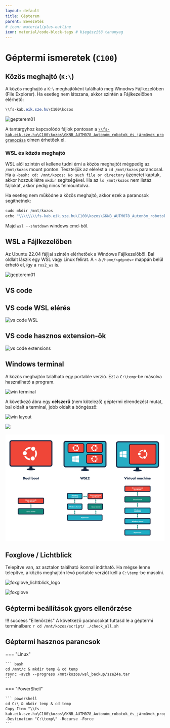 ```yaml
---
layout: default
title: Gépterem
parent: Bevezetés
# icon: material/plus-outline
icon: material/code-block-tags # kiegészítő tananyag
---
```


# Géptermi ismeretek (`C100`)

## Közös meghajtó (`K:\`)

A közös meghajtó a `K:\` meghajtóként található meg Winodws Fájlkezelőben (File Explorer). Ha esetleg nem látszana, akkor szintén a Fájlkezelőben elérhető:

```powershell
\\fs-kab.eik.sze.hu\C100\kozos
```

![gepterem01](/ajr/assets/images_common/gepterem01.png)

A tantárgyhoz kapcsolódó fájlok pontosan a [`\\fs-kab.eik.sze.hu\C100\kozos\GKNB_AUTM078_Autonóm_robotok_és_járművek_programozása`](file://fs-kab.eik.sze.hu/C100/kozos/GKNB_AUTM078_Auton%C3%B3m_robotok_%C3%A9s_j%C3%A1rm%C5%B1vek_programoz%C3%A1sa/) címen érhetőek el.

### WSL és közös meghajtó

WSL alól szintén el kellene tudni érni a közös meghajtót mégpedig az `/mnt/kozos` mount ponton. Teszteljük az elérést a `cd /mnt/kozos` paranccsal. Ha a `-bash: cd: /mnt/kozos: No such file or directory` üzenetet kaptuk, akkor hozzuk létre `mkdir` segítségével. Ha az `ls /mnt/kozos` nem listáz fájlokat, akkor pedig nincs felmountolva.

Ha esetleg nem működne a közös meghajtó, akkor ezek a parancsok segíthetnek:

``` r
sudo mkdir /mnt/kozos
echo "\\\\\\\\fs-kab.eik.sze.hu\C100\kozos\GKNB_AUTM078_Autonóm_robotok_és_járművek_programozása    /mnt/kozos    drvfs defaults,uid=1000,gid=1000    0    0" | sudo tee -a /etc/fstab
```
Majd `wsl --shutdown` windows cmd-ből.


## WSL a Fájlkezelőben

Az Ubuntu 22.04 fájljai szintén elérhetőek a Windows Fájlkezelőből. Bal oldlalt lászik egy WSL vagy Linux felirat. A `~` a `/home/<gépnév>` mappán belül érhető el, így a `ros2_ws` is. 

![gepterem01](/ajr/assets/images_common/gepterem01.png)


## VS code

## VS code WSL elérés

![vs code WSL](/ajr/assets/images_common/vscodebasics03.png)

## VS code hasznos extension-ök

![vs code extensions](/ajr/assets/images_common/vscodebasics04.png)

## Windows terminal

A közös meghajtón található egy portable verzió. Ezt a `C:\temp`-be másolva használható a program.

![win terminal](/ajr/assets/images_common/windows_terminal01.png)

A következő ábra egy **célszerű** (nem kötelező) géptermi elrendezést mutat, bal oldalt a terminal, jobb oldalt a böngésző:

![win layout](/ajr/assets/images_common/gepterem02.png)

![](/ajr/assets/images_common/windows_terminal02.png)

![](https://raw.githubusercontent.com/sze-info/arj/main/docs/telepites/wsl_overview01.svg)

## Foxglove / Lichtblick

Telepítve van, az asztalon található ikonnal indítható. Ha mégse lenne telepítve, a közös meghajtón lévő portable verziót kell a `C:\temp`-be másolni. 

![foxglove_lichtblick_logo](/ajr/assets/images_common/foxglove_lichtblick01.png)

![foxglove](/ajr/assets/images_common/foxglove01.png)



## Géptermi beállítások gyors ellenőrzése

!!! success "Ellenőrzés"
    A következő parancsokat futtasd le a géptermi terminálban:
    ``` r
    cd /mnt/kozos/script/
    ./check_all.sh
    ```

## Géptermi hasznos parancsok


=== "Linux"

    ``` bash
    cd /mnt/c & mkdir temp & cd temp
    rsync -avzh --progress /mnt/kozos/wsl_backup/sze24a.tar
    ```

=== "PowerShell"

    ``` powershell
    cd C:\ & mkdir temp & cd temp
    Copy-Item "\\fs-kab.eik.sze.hu\C100\kozos\GKNB_AUTM078_Autonóm_robotok_és_járművek_programozása\wsl_backup\sze24a.tar" -Destination "C:\temp\" -Recurse -Force
    ```

